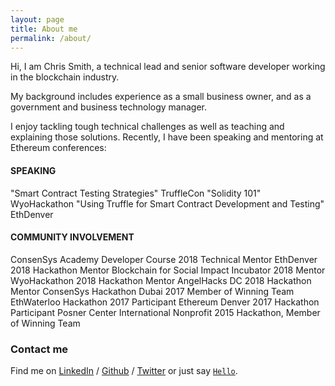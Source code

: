 ```yaml
---
layout: page
title: About me
permalink: /about/
---
```


Hi, I am Chris Smith, a technical lead and senior software developer working in the blockchain industry.  

My background includes experience as a small business owner, and as a government and business technology manager.

I enjoy tackling tough technical challenges as well as teaching and explaining those solutions. Recently, I have been speaking and mentoring at Ethereum conferences:

#### SPEAKING

"Smart Contract Testing Strategies" TruffleCon
"Solidity 101" WyoHackathon
"Using Truffle for Smart Contract Development and Testing" EthDenver

#### COMMUNITY INVOLVEMENT

ConsenSys Academy Developer Course 2018 Technical Mentor
EthDenver 2018 Hackathon Mentor
Blockchain for Social Impact Incubator 2018 Mentor
WyoHackathon 2018 Hackathon Mentor
AngelHacks DC 2018 Hackathon Mentor
ConsenSys Hackathon Dubai 2017 Member of Winning Team
EthWaterloo Hackathon 2017 Participant
Ethereum Denver 2017 Hackathon Participant
Posner Center International Nonprofit 2015 Hackathon, Member of Winning Team

### Contact me

Find me on [LinkedIn][linkedin] / [Github][github] / [Twitter][Twitter] or just say [`Hello`](me+website@chrisryansmith.com).

[github]: https://github.com/iamchrissmith
[linkedin]: https://www.linkedin.com/in/iamchrisryansmith/
[twitter]: https://twitter.com/iamchrissmith
